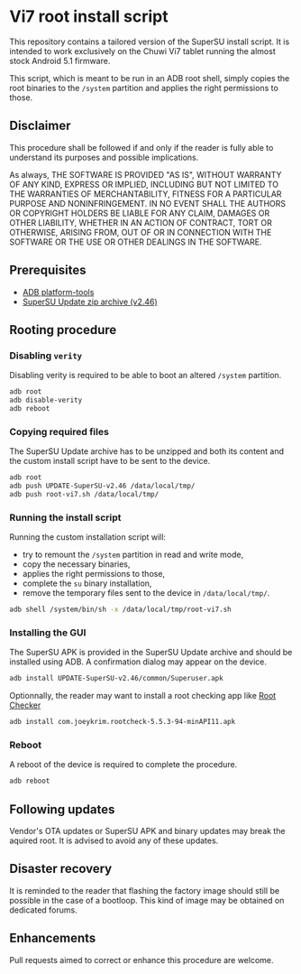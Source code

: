 Vi7 root install script
=======================

This repository contains a tailored version of the SuperSU install script.
It is intended to work exclusively on the Chuwi Vi7 tablet running the almost stock Android 5.1 firmware.

This script, which is meant to be run in an ADB root shell, simply copies the root binaries to the `/system` partition and applies the right permissions to those.


Disclaimer
----------

This procedure shall be followed if and only if the reader is fully able to understand its purposes and possible implications.

As always, THE SOFTWARE IS PROVIDED "AS IS", WITHOUT WARRANTY OF ANY KIND, EXPRESS OR IMPLIED, INCLUDING BUT NOT LIMITED TO THE WARRANTIES OF MERCHANTABILITY, FITNESS FOR A PARTICULAR PURPOSE AND NONINFRINGEMENT. IN NO EVENT SHALL THE AUTHORS OR COPYRIGHT HOLDERS BE LIABLE FOR ANY CLAIM, DAMAGES OR OTHER LIABILITY, WHETHER IN AN ACTION OF CONTRACT, TORT OR OTHERWISE, ARISING FROM, OUT OF OR IN CONNECTION WITH THE SOFTWARE OR THE USE OR OTHER DEALINGS IN THE SOFTWARE.


Prerequisites
-------------

- [ADB platform-tools](https://developer.android.com/tools/sdk/tools-notes.html)
- [SuperSU Update zip archive (v2.46)](https://download.chainfire.eu/696/SuperSU)



Rooting procedure
-----------------

### Disabling `verity`

Disabling verity is required to be able to boot an altered `/system` partition.

```bash
adb root
adb disable-verity
adb reboot
```

### Copying required files

The SuperSU Update archive has to be unzipped and both its content and the custom install script have to be sent to the device.

```bash
adb root
adb push UPDATE-SuperSU-v2.46 /data/local/tmp/
adb push root-vi7.sh /data/local/tmp/
```

### Running the install script

Running the custom installation script will:

- try to remount the `/system` partition in read and write mode,
- copy the necessary binaries,
- applies the right permissions to those,
- complete the `su` binary installation,
- remove the temporary files sent to the device in `/data/local/tmp/`.


```bash
adb shell /system/bin/sh -x /data/local/tmp/root-vi7.sh
```

### Installing the GUI

The SuperSU APK is provided in the SuperSU Update archive and should be installed using ADB. A confirmation dialog may appear on the device.

```bash
adb install UPDATE-SuperSU-v2.46/common/Superuser.apk
```

Optionnally, the reader may want to install a root checking app like [Root Checker](https://www.apkmirror.com/apk/joeykrim/root-checker-basic/root-checker-basic-5-5-3-android-apk-download/)

```bash
adb install com.joeykrim.rootcheck-5.5.3-94-minAPI11.apk
```

### Reboot

A reboot of the device is required to complete the procedure.

```bash
adb reboot
```


Following updates
-----------------

Vendor's OTA updates or SuperSU APK and binary updates may break the aquired root. It is advised to avoid any of these updates.


Disaster recovery
-----------------

It is reminded to the reader that flashing the factory image should still be possible in the case of a bootloop. This kind of image may be obtained on dedicated forums.


Enhancements
------------

Pull requests aimed to correct or enhance this procedure are welcome.
